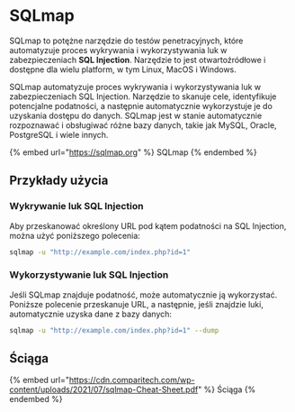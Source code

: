 # SQLmap

SQLmap to potężne narzędzie do testów penetracyjnych, które automatyzuje proces wykrywania i wykorzystywania luk w zabezpieczeniach **SQL Injection**. Narzędzie to jest otwartoźródłowe i dostępne dla wielu platform, w tym Linux, MacOS i Windows.

SQLmap automatyzuje proces wykrywania i wykorzystywania luk w zabezpieczeniach SQL Injection. Narzędzie to skanuje cele, identyfikuje potencjalne podatności, a następnie automatycznie wykorzystuje je do uzyskania dostępu do danych. SQLmap jest w stanie automatycznie rozpoznawać i obsługiwać różne bazy danych, takie jak MySQL, Oracle, PostgreSQL i wiele innych.

{% embed url="https://sqlmap.org" %}
SQLmap
{% endembed %}

## Przykłady użycia

### Wykrywanie luk SQL Injection

Aby przeskanować określony URL pod kątem podatności na SQL Injection, można użyć poniższego polecenia:

```bash
sqlmap -u "http://example.com/index.php?id=1"
```

### Wykorzystywanie luk SQL Injection

Jeśli SQLmap znajduje podatność, może automatycznie ją wykorzystać. Poniższe polecenie przeskanuje URL, a następnie, jeśli znajdzie luki, automatycznie uzyska dane z bazy danych:

```bash
sqlmap -u "http://example.com/index.php?id=1" --dump
```

## Ściąga

{% embed url="https://cdn.comparitech.com/wp-content/uploads/2021/07/sqlmap-Cheat-Sheet.pdf" %}
Ściąga
{% endembed %}
